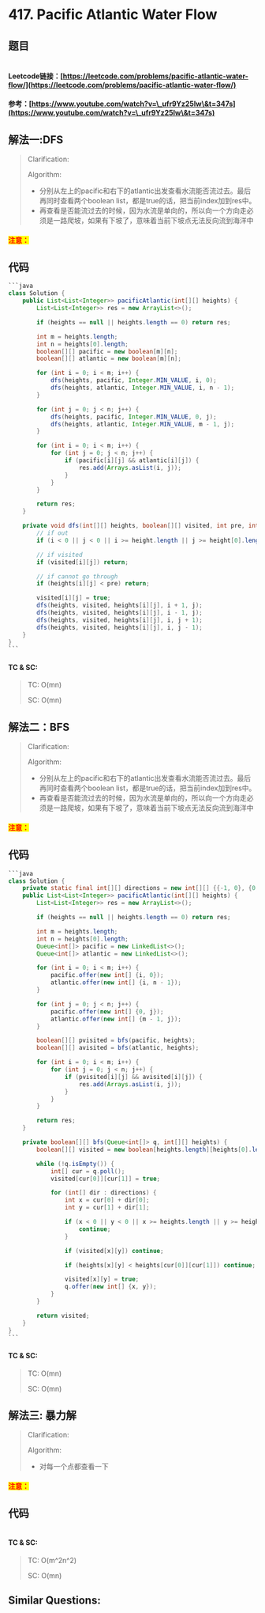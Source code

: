 # 417. Pacific Atlantic Water Flow

## 题目

<figure><img src=".gitbook/assets/image (246).png" alt=""><figcaption></figcaption></figure>

#### Leetcode链接：[https://leetcode.com/problems/pacific-atlantic-water-flow/](https://leetcode.com/problems/pacific-atlantic-water-flow/)

#### 参考：[https://www.youtube.com/watch?v=\_ufr9Yz25lw\&t=347s](https://www.youtube.com/watch?v=\_ufr9Yz25lw\&t=347s)

## 解法一:DFS

> Clarification:&#x20;
>
> Algorithm:&#x20;
>
> * 分别从左上的pacific和右下的atlantic出发查看水流能否流过去。最后再同时查看两个boolean list，都是true的话，把当前index加到res中。
> * 再查看是否能流过去的时候，因为水流是单向的，所以向一个方向走必须是一路爬坡，如果有下坡了，意味着当前下坡点无法反向流到海洋中

#### <mark style="color:red;">注意：</mark>

## 代码

````java
```java
class Solution {
    public List<List<Integer>> pacificAtlantic(int[][] heights) {
        List<List<Integer>> res = new ArrayList<>();

        if (heights == null || heights.length == 0) return res;

        int m = heights.length;
        int n = heights[0].length;
        boolean[][] pacific = new boolean[m][n];
        boolean[][] atlantic = new boolean[m][n];

        for (int i = 0; i < m; i++) {
            dfs(heights, pacific, Integer.MIN_VALUE, i, 0);
            dfs(heights, atlantic, Integer.MIN_VALUE, i, n - 1);
        }

        for (int j = 0; j < n; j++) {
            dfs(heights, pacific, Integer.MIN_VALUE, 0, j);
            dfs(heights, atlantic, Integer.MIN_VALUE, m - 1, j);
        }

        for (int i = 0; i < m; i++) {
            for (int j = 0; j < n; j++) {
                if (pacific[i][j] && atlantic[i][j]) {
                    res.add(Arrays.asList(i, j));
                }
            }
        }

        return res;
    }

    private void dfs(int[][] heights, boolean[][] visited, int pre, int i, int j) {
        // if out
        if (i < 0 || j < 0 || i >= height.length || j >= height[0].length) return;

        // if visited
        if (visited[i][j]) return;

        // if cannot go through
        if (heights[i][j] < pre) return;

        visited[i][j] = true;
        dfs(heights, visited, heights[i][j], i + 1, j);
        dfs(heights, visited, heights[i][j], i - 1, j);
        dfs(heights, visited, heights[i][j], i, j + 1);
        dfs(heights, visited, heights[i][j], i, j - 1);
    }
}
```
````

#### TC & SC:&#x20;

> TC: O(mn)
>
> SC: O(mn)

## 解法二：BFS

> Clarification:&#x20;
>
> Algorithm:&#x20;
>
> * 分别从左上的pacific和右下的atlantic出发查看水流能否流过去。最后再同时查看两个boolean list，都是true的话，把当前index加到res中。
> * 再查看是否能流过去的时候，因为水流是单向的，所以向一个方向走必须是一路爬坡，如果有下坡了，意味着当前下坡点无法反向流到海洋中

#### <mark style="color:red;">注意：</mark>

## 代码

````java
```java
class Solution {
    private static final int[][] directions = new int[][] {{-1, 0}, {0, 1}, {1, 0}, {0, -1}};
    public List<List<Integer>> pacificAtlantic(int[][] heights) {
        List<List<Integer>> res = new ArrayList<>();

        if (heights == null || heights.length == 0) return res;

        int m = heights.length;
        int n = heights[0].length;
        Queue<int[]> pacific = new LinkedList<>();
        Queue<int[]> atlantic = new LinkedList<>();

        for (int i = 0; i < m; i++) {
            pacific.offer(new int[] {i, 0});
            atlantic.offer(new int[] {i, n - 1});
        }

        for (int j = 0; j < n; j++) {
            pacific.offer(new int[] {0, j});
            atlantic.offer(new int[] {m - 1, j});
        }

        boolean[][] pvisited = bfs(pacific, heights);
        boolean[][] avisited = bfs(atlantic, heights);

        for (int i = 0; i < m; i++) {
            for (int j = 0; j < n; j++) {
                if (pvisited[i][j] && avisited[i][j]) {
                    res.add(Arrays.asList(i, j));
                }
            }
        }

        return res;
    }

    private boolean[][] bfs(Queue<int[]> q, int[][] heights) {
        boolean[][] visited = new boolean[heights.length][heights[0].length];

        while (!q.isEmpty()) {
            int[] cur = q.poll();
            visited[cur[0]][cur[1]] = true;

            for (int[] dir : directions) {
                int x = cur[0] + dir[0];
                int y = cur[1] + dir[1];

                if (x < 0 || y < 0 || x >= heights.length || y >= heights[0].length) {
                    continue;
                }

                if (visited[x][y]) continue;

                if (heights[x][y] < heights[cur[0]][cur[1]]) continue;

                visited[x][y] = true;
                q.offer(new int[] {x, y});
            }
        }

        return visited;
    }
}
```
````

#### TC & SC:&#x20;

> TC: O(mn)
>
> SC: O(mn)

## 解法三: 暴力解

> Clarification:&#x20;
>
> Algorithm:&#x20;
>
> * 对每一个点都查看一下

#### <mark style="color:red;">注意：</mark>

## 代码

```java
```

#### TC & SC:&#x20;

> TC: O(m^2n^2)
>
> SC: O(mn)

## **Similar Questions:**&#x20;
